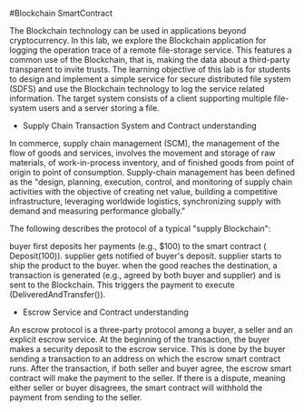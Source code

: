 #Blockchain SmartContract

The Blockchain technology can be used in applications beyond cryptocurrency. In this lab, we explore the Blockchain application for logging the operation trace of a remote file-storage service. This features a common use of the Blockchain, that is, making the data about a third-party transparent to invite trusts. The learning objective of this lab is for students to design and implement a simple service for secure distributed file system (SDFS) and use the Blockchain technology to log the service related information. The target system consists of a client supporting multiple file-system users and a server storing a file.

- Supply Chain Transaction System and Contract understanding

In commerce, supply chain management (SCM), the management of the flow of goods and services, involves the movement and storage of raw materials, of work-in-process inventory, and of finished goods from point of origin to point of consumption. Supply-chain management has been defined as the "design, planning, execution, control, and monitoring of supply chain activities with the objective of creating net value, building a competitive infrastructure, leveraging worldwide logistics, synchronizing supply with demand and measuring performance globally."

The following describes the protocol of a typical "supply Blockchain":

buyer first deposits her payments (e.g., $100) to the smart contract ( Deposit(100)).
supplier gets notified of buyer's deposit.
supplier starts to ship the product to the buyer.
when the good reaches the destination, a transaction is generated (e.g., agreed by both buyer and supplier) and is sent to the Blockchain. This triggers the payment to execute (DeliveredAndTransfer()).

- Escrow Service and Contract understanding

An escrow protocol is a three-party protocol among a buyer, a seller and an explicit escrow service. At the beginning of the transaction, the buyer makes a security deposit to the escrow service. This is done by the buyer sending a transaction to an address on which the escrow smart contract runs. After the transaction, if both seller and buyer agree, the escrow smart contract will make the payment to the seller. If there is a dispute, meaning either seller or buyer disagrees, the smart contract will withhold the payment from sending to the seller.

